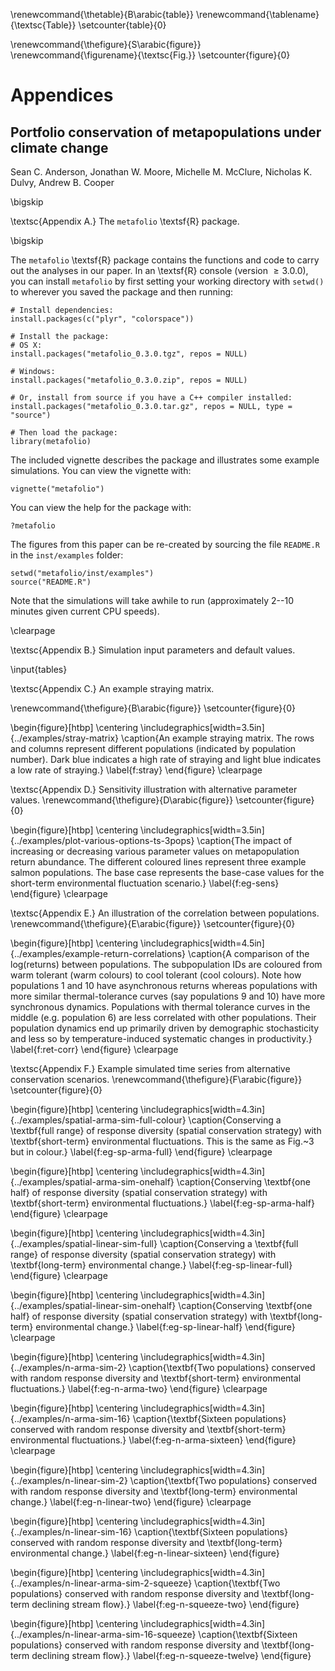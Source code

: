 <!--% redefine the command that creates the Table number.-->
\renewcommand{\thetable}{B\arabic{table}}
\renewcommand{\tablename}{\textsc{Table}}
\setcounter{table}{0}

<!--% redefine the command that creates the Figure number.-->
\renewcommand{\thefigure}{S\arabic{figure}}
\renewcommand{\figurename}{\textsc{Fig.}}
\setcounter{figure}{0}

# Appendices

## Portfolio conservation of metapopulations under climate change

Sean C. Anderson, Jonathan W. Moore, Michelle M. McClure, Nicholas K. Dulvy, Andrew B. Cooper

\bigskip

\textsc{Appendix A.} The `metafolio` \textsf{R} package.

\bigskip

The `metafolio` \textsf{R} package contains the functions and code to carry out the analyses in our paper.
In an \textsf{R} console (version $\ge 3.0.0$), you can install `metafolio` by first setting your working directory with `setwd()` to wherever you saved the package and then running:

```
# Install dependencies:
install.packages(c("plyr", "colorspace"))

# Install the package:
# OS X:
install.packages("metafolio_0.3.0.tgz", repos = NULL)

# Windows:
install.packages("metafolio_0.3.0.zip", repos = NULL)

# Or, install from source if you have a C++ compiler installed:
install.packages("metafolio_0.3.0.tar.gz", repos = NULL, type = "source")

# Then load the package:
library(metafolio)
```

The included vignette describes the package and illustrates some example simulations.
You can view the vignette with:

```
vignette("metafolio")
```

You can view the help for the package with:

```
?metafolio
```

The figures from this paper can be re-created by sourcing the file `README.R` in the `inst/examples` folder:

```
setwd("metafolio/inst/examples")
source("README.R")
```

Note that the simulations will take awhile to run (approximately 2--10 minutes given current CPU speeds).

\clearpage

\textsc{Appendix B.} Simulation input parameters and default values.

\input{tables}

\textsc{Appendix C.} An example straying matrix.

\renewcommand{\thefigure}{B\arabic{figure}}
\setcounter{figure}{0}

\begin{figure}[htbp]
\centering
\includegraphics[width=3.5in]{../examples/stray-matrix}
\caption{An example straying matrix. The rows and columns represent different
populations (indicated by population number). Dark blue indicates a high rate
of straying and light blue indicates a low rate of straying.}
\label{f:stray}
\end{figure}
\clearpage

\textsc{Appendix D.} Sensitivity illustration with alternative parameter values.
\renewcommand{\thefigure}{D\arabic{figure}}
\setcounter{figure}{0}

\begin{figure}[htbp]
\centering
\includegraphics[width=3.5in]{../examples/plot-various-options-ts-3pops}
\caption{The impact of increasing or decreasing various parameter values on
metapopulation return abundance. The different coloured lines represent three
example salmon populations. The base case represents the base-case values for
the short-term environmental fluctuation scenario.}
\label{f:eg-sens}
\end{figure}
\clearpage

\textsc{Appendix E.} An illustration of the correlation between populations.
\renewcommand{\thefigure}{E\arabic{figure}}
\setcounter{figure}{0}

\begin{figure}[htbp]
\centering
\includegraphics[width=4.5in]{../examples/example-return-correlations}
\caption{A comparison of the log(returns) between populations. The
subpopulation IDs are coloured from warm tolerant (warm colours) to cool
tolerant (cool colours). Note how populations 1 and 10 have asynchronous
returns whereas populations with more similar thermal-tolerance curves (say
populations 9 and 10) have more synchronous dynamics. Populations with
thermal tolerance curves in the middle (e.g. population 6) are less
correlated with other populations. Their population dynamics end up primarily
driven by demographic stochasticity and less so by temperature-induced
systematic changes in productivity.}
\label{f:ret-corr}
\end{figure}
\clearpage

\textsc{Appendix F.} Example simulated time series from alternative conservation scenarios.
\renewcommand{\thefigure}{F\arabic{figure}}
\setcounter{figure}{0}

<!--TODO - this should be removed - it duplicates a main text fig-->
\begin{figure}[htbp]
\centering
\includegraphics[width=4.3in]{../examples/spatial-arma-sim-full-colour}
\caption{Conserving a \textbf{full range} of response diversity (spatial
conservation strategy) with \textbf{short-term} environmental fluctuations. This is the same as Fig.~3 but in colour.}
\label{f:eg-sp-arma-full}
\end{figure}
\clearpage

\begin{figure}[htbp]
\centering
\includegraphics[width=4.3in]{../examples/spatial-arma-sim-onehalf}
\caption{Conserving \textbf{one half} of response diversity (spatial
conservation strategy) with \textbf{short-term} environmental fluctuations.}
\label{f:eg-sp-arma-half}
\end{figure}
\clearpage

\begin{figure}[htbp]
\centering
\includegraphics[width=4.3in]{../examples/spatial-linear-sim-full}
\caption{Conserving a \textbf{full range} of response diversity (spatial
conservation strategy) with \textbf{long-term} environmental change.}
\label{f:eg-sp-linear-full}
\end{figure}
\clearpage

\begin{figure}[htbp]
\centering
\includegraphics[width=4.3in]{../examples/spatial-linear-sim-onehalf}
\caption{Conserving \textbf{one half} of response diversity (spatial
conservation strategy) with \textbf{long-term} environmental change.}
\label{f:eg-sp-linear-half}
\end{figure}
\clearpage

\begin{figure}[htbp]
\centering
\includegraphics[width=4.3in]{../examples/n-arma-sim-2}
\caption{\textbf{Two populations} conserved with random response diversity and
\textbf{short-term} environmental fluctuations.}
\label{f:eg-n-arma-two}
\end{figure}
\clearpage

\begin{figure}[htbp]
\centering
\includegraphics[width=4.3in]{../examples/n-arma-sim-16}
\caption{\textbf{Sixteen populations} conserved with random response diversity
and \textbf{short-term} environmental fluctuations.}
\label{f:eg-n-arma-sixteen}
\end{figure}
\clearpage

\begin{figure}[htbp]
\centering
\includegraphics[width=4.3in]{../examples/n-linear-sim-2}
\caption{\textbf{Two populations} conserved with random response diversity and
\textbf{long-term} environmental change.}
\label{f:eg-n-linear-two}
\end{figure}
\clearpage

\begin{figure}[htbp]
\centering
\includegraphics[width=4.3in]{../examples/n-linear-sim-16}
\caption{\textbf{Sixteen populations} conserved with random response diversity
and \textbf{long-term} environmental change.}
\label{f:eg-n-linear-sixteen}
\end{figure}

\begin{figure}[htbp]
\centering
\includegraphics[width=4.3in]{../examples/n-linear-arma-sim-2-squeeze}
\caption{\textbf{Two populations} conserved with random response diversity
and \textbf{long-term declining stream flow}.}
\label{f:eg-n-squeeze-two}
\end{figure}

\begin{figure}[htbp]
\centering
\includegraphics[width=4.3in]{../examples/n-linear-arma-sim-16-squeeze}
\caption{\textbf{Sixteen populations} conserved with random response diversity
and \textbf{long-term declining stream flow}.}
\label{f:eg-n-squeeze-twelve}
\end{figure}

